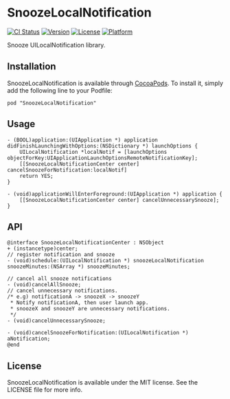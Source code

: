 # SnoozeLocalNotification

[![CI Status](http://img.shields.io/travis/azu/SnoozeLocalNotification.svg?style=flat)](https://travis-ci.org/azu/SnoozeLocalNotification)
[![Version](https://img.shields.io/cocoapods/v/SnoozeLocalNotification.svg?style=flat)](http://cocoadocs.org/docsets/SnoozeLocalNotification)
[![License](https://img.shields.io/cocoapods/l/SnoozeLocalNotification.svg?style=flat)](http://cocoadocs.org/docsets/SnoozeLocalNotification)
[![Platform](https://img.shields.io/cocoapods/p/SnoozeLocalNotification.svg?style=flat)](http://cocoadocs.org/docsets/SnoozeLocalNotification)

Snooze UILocalNotification library.

## Installation

SnoozeLocalNotification is available through [CocoaPods](http://cocoapods.org). To install
it, simply add the following line to your Podfile:

    pod "SnoozeLocalNotification"


## Usage

``` objc
- (BOOL)application:(UIApplication *) application didFinishLaunchingWithOptions:(NSDictionary *) launchOptions {
    UILocalNotification *localNotif = [launchOptions objectForKey:UIApplicationLaunchOptionsRemoteNotificationKey];
    [[SnoozeLocalNotificationCenter center] cancelSnoozeForNotification:localNotif]
    return YES;
}

- (void)applicationWillEnterForeground:(UIApplication *) application {
    [[SnoozeLocalNotificationCenter center] cancelUnnecessarySnooze];
}
```

## API

```objc
@interface SnoozeLocalNotificationCenter : NSObject
+ (instancetype)center;
// register notification and snooze
- (void)schedule:(UILocalNotification *) snoozeLocalNotification snoozeMinutes:(NSArray *) snoozeMinutes;

// cancel all snooze notifications
- (void)cancelAllSnooze;
// cancel unnecessary notifications.
/* e.g) notificationA -> snoozeX -> snoozeY
 * Notify notificationA, then user launch app.
 * snoozeX and snoozeY are unnecessary notifications.
 */
- (void)cancelUnnecessarySnooze;

- (void)cancelSnoozeForNotification:(UILocalNotification *) aNotification;
@end
```

## License

SnoozeLocalNotification is available under the MIT license. See the LICENSE file for more info.

